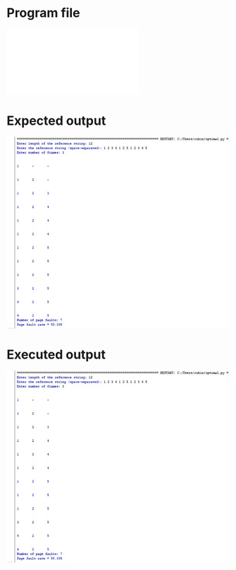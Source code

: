 # Program file
![Optimal](Optimal.py)

# Expected output
![Expectedoutput(Optimal)](Expectedoutput(Optimal).jpg)

# Executed output
![Executedoutput(Optimal](Executedoutput(Optimal).jpg)
